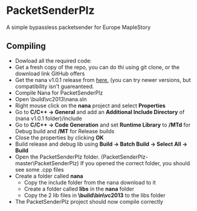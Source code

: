 # PacketSenderPlz
A simple bypassless packetsender for Europe MapleStory

## Compiling
* Dowload all the required code:
 * Get a fresh copy of the repo, you can do thi using git clone, or the download link GitHub offers
 * Get the nana v1.0.1 release from [here.](https://github.com/cnjinhao/nana/releases) (you can try newer versions, but compatibility isn't guareanteed.
* Compile Nana for PacketSenderPlz
 * Open \build\vc2013\nana.sln
 * Right mouse click on the **nana** project and select **Properties**
 * Go to **C/C++ -> General** and add an **Additional Include Directory** of (nana v1.0.1 folder)/include
 * Go to **C/C++ -> Code Generation** and set **Runtime Library** to **/MTd** for Debug build and **/MT** for Release builds
 * Close the properties by clicking **OK**
 * Build release and debug lib using **Build -> Batch Build -> Select All -> Build**
* Open the PacketSenderPlz folder. (PacketSenderPlz-master\PacketSenderPlz) If you opened the correct folder, you should see some .cpp files
* Create a folder called **nana**
  * Copy the include folder from the nana download to it
  * Create a folder called **libs** in the **nana** folder
  * Copy the 2 lib files in **\build\bin\vc2013** to the libs folder
* The PacketSenderPlz project should now compile correctly
